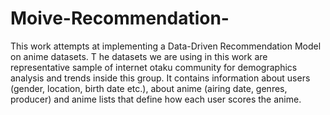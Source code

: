 # Moive-Recommendation-

This work attempts at implementing a Data-Driven Recommendation Model on anime datasets. T
he datasets we are using in this work are representative sample of internet otaku community for demographics analysis and trends inside 
this group. It contains information about users (gender, location, birth date etc.), about anime (airing date, genres, producer) and 
anime lists that define how each user scores the anime. 
